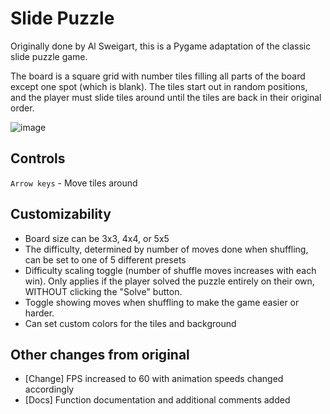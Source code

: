# Slide Puzzle

Originally done by Al Sweigart, this is a Pygame adaptation of the classic slide puzzle game.

The board is a square grid with number tiles filling all parts of the board except one spot (which is blank). The tiles start out in random positions, and the player must slide tiles around until the tiles are back in their original order.

![image](https://i.imgur.com/lisUCjJ.gif)

## Controls

`Arrow keys` - Move tiles around

## Customizability

- Board size can be 3x3, 4x4, or 5x5
- The difficulty, determined by number of moves done when shuffling, can be set to one of 5 different presets
- Difficulty scaling toggle (number of shuffle moves increases with each win). Only applies if the player solved the puzzle entirely on their own, WITHOUT clicking the "Solve" button.
- Toggle showing moves when shuffling to make the game easier or harder.
- Can set custom colors for the tiles and background

## Other changes from original

- [Change] FPS increased to 60 with animation speeds changed accordingly
- [Docs] Function documentation and additional comments added
